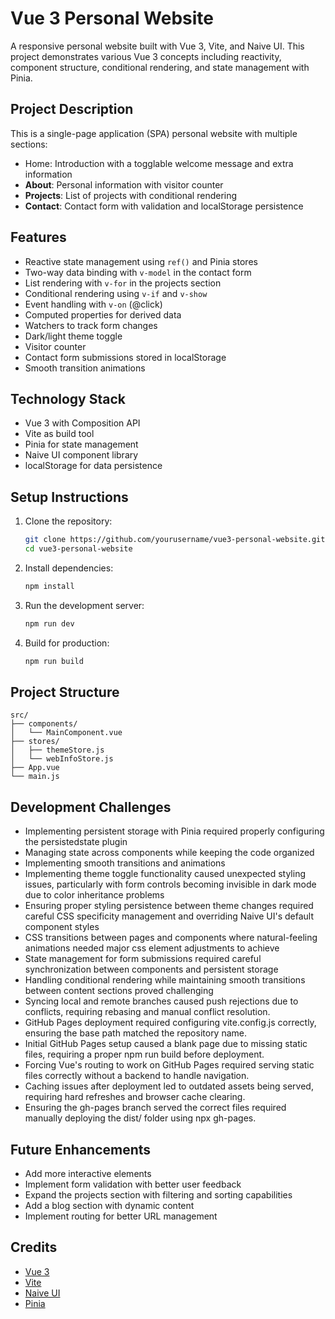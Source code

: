 # Vue 3 Personal Website

A responsive personal website built with Vue 3, Vite, and Naive UI. This project demonstrates various Vue 3 concepts including reactivity, component structure, conditional rendering, and state management with Pinia.

## Project Description

This is a single-page application (SPA) personal website with multiple sections:

- Home: Introduction with a togglable welcome message and extra information
- **About**: Personal information with visitor counter
- **Projects**: List of projects with conditional rendering
- **Contact**: Contact form with validation and localStorage persistence

## Features

- Reactive state management using `ref()` and Pinia stores
- Two-way data binding with `v-model` in the contact form
- List rendering with `v-for` in the projects section
- Conditional rendering using `v-if` and `v-show`
- Event handling with `v-on` (@click)
- Computed properties for derived data
- Watchers to track form changes
- Dark/light theme toggle
- Visitor counter
- Contact form submissions stored in localStorage
- Smooth transition animations

## Technology Stack

- Vue 3 with Composition API
- Vite as build tool
- Pinia for state management
- Naive UI component library
- localStorage for data persistence

## Setup Instructions

1. Clone the repository:
   ```bash
   git clone https://github.com/yourusername/vue3-personal-website.git
   cd vue3-personal-website
   ```

2. Install dependencies:
   ```bash
   npm install
   ```

3. Run the development server:
   ```bash
   npm run dev
   ```

4. Build for production:
   ```bash
   npm run build
   ```

## Project Structure

```
src/
├── components/
│   └── MainComponent.vue
├── stores/
│   ├── themeStore.js
│   └── webInfoStore.js
├── App.vue
└── main.js
```

## Development Challenges

- Implementing persistent storage with Pinia required properly configuring the persistedstate plugin
- Managing state across components while keeping the code organized
- Implementing smooth transitions and animations
- Implementing theme toggle functionality caused unexpected styling issues, particularly with form controls becoming invisible in dark mode due to color inheritance problems
- Ensuring proper styling persistence between theme changes required careful CSS specificity management and overriding Naive UI's default component styles
- CSS transitions between pages and components where natural-feeling animations needed major css element adjustments to achieve
- State management for form submissions required careful synchronization between components and persistent storage
- Handling conditional rendering while maintaining smooth transitions between content sections proved challenging
- Syncing local and remote branches caused push rejections due to conflicts, requiring rebasing and manual conflict resolution.
- GitHub Pages deployment required configuring vite.config.js correctly, ensuring the base path matched the repository name.
- Initial GitHub Pages setup caused a blank page due to missing static files, requiring a proper npm run build before deployment.
- Forcing Vue's routing to work on GitHub Pages required serving static files correctly without a backend to handle navigation.
- Caching issues after deployment led to outdated assets being served, requiring hard refreshes and browser cache clearing.
- Ensuring the gh-pages branch served the correct files required manually deploying the dist/ folder using npx gh-pages.

## Future Enhancements

- Add more interactive elements
- Implement form validation with better user feedback
- Expand the projects section with filtering and sorting capabilities
- Add a blog section with dynamic content
- Implement routing for better URL management

## Credits

- [Vue 3](https://vuejs.org/)
- [Vite](https://vitejs.dev/)
- [Naive UI](https://www.naiveui.com/)
- [Pinia](https://pinia.vuejs.org/)
